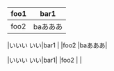 |foo1|bar1    |
|----|--------|
|foo2|baあああ|

|いいい いい|bar1    |
|foo2       |baあああ|

|いいい いい|bar1|
|foo2       |    |


